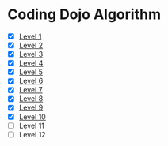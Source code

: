 # Coding Dojo Algorithm

- [x] [Level 1](level-1.md)
- [x] [Level 2](level-2.md)
- [x] [Level 3](level-3.md)
- [x] [Level 4](level-4.md)
- [x] [Level 5](level-5.md)
- [x] [Level 6](level-6.md)
- [x] [Level 7](level-7.md)
- [x] [Level 8](level-8.md)
- [x] [Level 9](level-9.md)
- [x] [Level 10](level-10.md)
- [ ] Level 11
- [ ] Level 12
